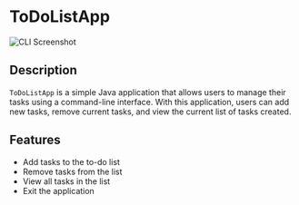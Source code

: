 # ToDoListApp
![CLI Screenshot](images/tdl_cli.png)
## Description

`ToDoListApp` is a simple Java application that allows users to manage their tasks using a command-line interface. With this application, users can add new tasks, remove current tasks, and view the current list of tasks created.

## Features

- Add tasks to the to-do list
- Remove tasks from the list
- View all tasks in the list
- Exit the application
